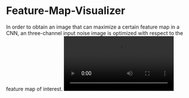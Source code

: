 # Feature-Map-Visualizer
In order to obtain an image that can maximize a certain feature map in a CNN, an three-channel input noise image is optimized with respect to the feature map of interest.
![Optimization process](optimization_process.mp4)
